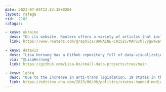 ```yaml
---
date: 2023-07-06T12:13:38+0200
layout: rafaga
rid:  2102
rafagas:

- keyw: ukraine
  desc: "On its website, Reuters offers a variety of articles that include detailed and regularly updated maps of the Ukraine counteroffensive"
  link: https://www.reuters.com/graphics/UKRAINE-CRISIS/MAPS/klvygwawavg/

- keyw: dataviz
  desc: "Lisa Hornung has a Github repository full of data-visualization projects, mainly in Python, which are easy to replicate and with stunning results"
  via: "@LisaHornung"
  link: https://github.com/Lisa-Ho/small-data-projects/tree/main

- keyw: lgbtq
  desc: "Due to the increase in anti-trans legislation, 19 states in the USA have imposed restrictions on gender-affirming care for children and teenagers"
  link: https://edition.cnn.com/2023/06/06/politics/states-banned-medical-transitioning-for-transgender-youth-dg
---
```

